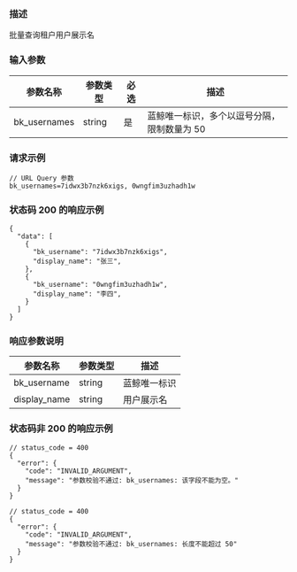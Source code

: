 ### 描述

批量查询租户用户展示名

### 输入参数

| 参数名称         | 参数类型   | 必选 | 描述                      |
|--------------|--------|----|-------------------------|
| bk_usernames | string | 是  | 蓝鲸唯一标识，多个以逗号分隔，限制数量为 50 |

### 请求示例

```json5
// URL Query 参数
bk_usernames=7idwx3b7nzk6xigs, 0wngfim3uzhadh1w
```

### 状态码 200 的响应示例

```json5
{
  "data": [
    {
      "bk_username": "7idwx3b7nzk6xigs",
      "display_name": "张三",
    },
    {
      "bk_username": "0wngfim3uzhadh1w",
      "display_name": "李四",
    }
  ]
}
```

### 响应参数说明

| 参数名称         | 参数类型   | 描述     |
|--------------|--------|--------|
| bk_username  | string | 蓝鲸唯一标识 |
| display_name | string | 用户展示名  |

### 状态码非 200 的响应示例

```json5
// status_code = 400
{
  "error": {
    "code": "INVALID_ARGUMENT",
    "message": "参数校验不通过: bk_usernames: 该字段不能为空。"
  }
}
```

```json5
// status_code = 400
{
  "error": {
    "code": "INVALID_ARGUMENT",
    "message": "参数校验不通过: bk_usernames: 长度不能超过 50"
  }
}
```
